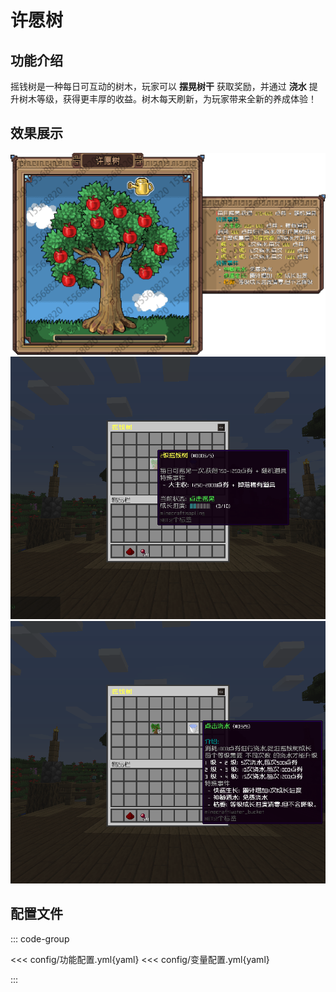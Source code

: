 # 许愿树

## 功能介绍

摇钱树是一种每日可互动的树木，玩家可以 **摆晃树干** 获取奖励，并通过 **浇水** 提升树木等级，获得更丰厚的收益。树木每天刷新，为玩家带来全新的养成体验！

## 效果展示

![](img/许愿树.png)
![](img/img.png)
![](img/img_1.png)

## 配置文件

::: code-group

<<< config/功能配置.yml{yaml}
<<< config/变量配置.yml{yaml}

:::

